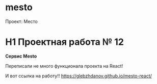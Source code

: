 # mesto
Проект: Место
# H1 Проектная работа № 12
__Сервис Mesto__

Переписали не много функционала проекта на React!

И вот ссылка на работу!!
https://glebzhdanov.github.io/mesto-react/
